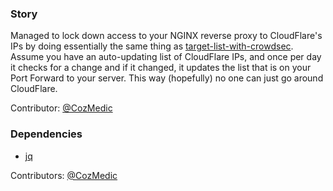 ### Story

Managed to lock down access to your NGINX reverse proxy to CloudFlare's IPs by doing essentially the same thing as [target-list-with-crowdsec](../target-list-with-crowdsec). Assume you have an auto-updating list of CloudFlare IPs, and once per day it checks for a change and if it changed, it updates the list that is on your Port Forward to your server. This way (hopefully) no one can just go around CloudFlare.

Contributor: [@CozMedic](https://github.com/CozMedic)


### Dependencies
- [jq](https://jqlang.github.io/jq/tutorial/)


Contributors: [@CozMedic](https://github.com/CozMedic)